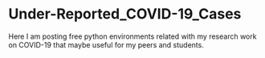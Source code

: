 # Under-Reported_COVID-19_Cases
Here I am posting free python environments related with my research work on COVID-19 that maybe useful for my peers and students.
